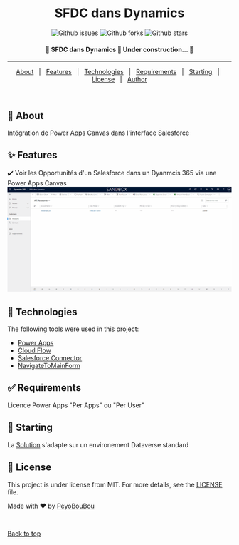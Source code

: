 <h1 align="center">SFDC dans Dynamics</h1>

<p align="center">
  <img alt="Github issues" src="https://img.shields.io/github/issues/PeyoBouBou/mypowerplatform?color=56BEB8" />

  <img alt="Github forks" src="https://img.shields.io/github/forks/PeyoBouBou/mypowerplatform?color=56BEB8" />

  <img alt="Github stars" src="https://img.shields.io/github/stars/PeyoBouBou/mypowerplatform?color=56BEB8" />
</p>

<!-- Status -->

<h4 align="center"> 
	🚧  SFDC dans Dynamics 🚀 Under construction...  🚧
</h4> 

<hr>

<p align="center">
  <a href="#dart-about">About</a> &#xa0; | &#xa0; 
  <a href="#sparkles-features">Features</a> &#xa0; | &#xa0;
  <a href="#rocket-technologies">Technologies</a> &#xa0; | &#xa0;
  <a href="#white_check_mark-requirements">Requirements</a> &#xa0; | &#xa0;
  <a href="#checkered_flag-starting">Starting</a> &#xa0; | &#xa0;
  <a href="#memo-license">License</a> &#xa0; | &#xa0;
  <a href="https://github.com/PeyoBouBou" target="_blank">Author</a>
</p>

<br>

## :dart: About ##

Intégration de Power Apps Canvas dans l'interface Salesforce

## :sparkles: Features ##

:heavy_check_mark: Voir les Opportunités d'un Salesforce dans un Dyanmcis 365 via une Power Apps Canvas
![Use Case Gif](./img/SFDCdansDynamics.gif)

## :rocket: Technologies ##

The following tools were used in this project:

- [Power Apps](https://make.powerapps.com/)
- [Cloud Flow](https://flow.microsoft.com/)
- [Salesforce Connector](https://docs.microsoft.com/connectors/salesforce/)
- [NavigateToMainForm](https://docs.microsoft.com/powerapps/maker/model-driven-apps/embedded-canvas-app-actions#navigatetomainformentityname-mainformname-recordid)

## :white_check_mark: Requirements ##

Licence Power Apps "Per Apps" ou "Per User"

## :checkered_flag: Starting ##
La [Solution](https://docs.microsoft.com/powerapps/maker/data-platform/solutions-overview) s'adapte sur un environement Dataverse standard


## :memo: License ##

This project is under license from MIT. For more details, see the [LICENSE](../../LICENSE.md) file.


Made with :heart: by <a href="https://github.com/PeyoBouBou" target="_blank">PeyoBouBou</a>

&#xa0;

<a href="#top">Back to top</a>
